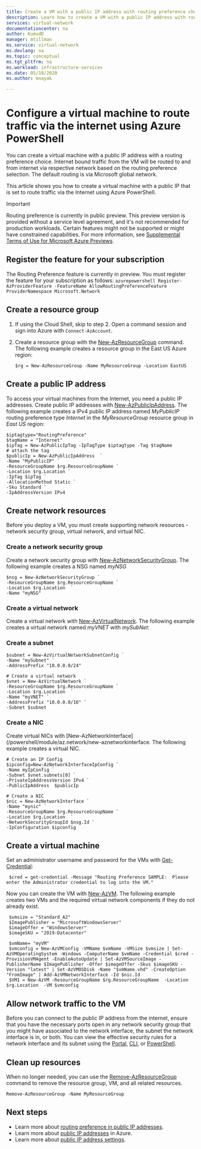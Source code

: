 ```yaml
---
title: Create a VM with a public IP address with routing preference choice - Azure PowerShell
description: Learn how to create a VM with a public IP address with routing preference choice using the Azure PowerShell.
services: virtual-network
documentationcenter: na
author: KumudD
manager: mtillman
ms.service: virtual-network
ms.devlang: na
ms.topic: conceptual
ms.tgt_pltfrm: na
ms.workload: infrastructure-services
ms.date: 05/18/2020
ms.author: mnayak

---
```

# Configure a virtual machine to route traffic via the internet using Azure PowerShell

You can create a virtual machine with a public IP address with a routing preference choice. Internet bound traffic from the VM will be routed to and from internet via respective network based on the routing preference selection. The default routing is via Microsoft global network.

This article shows you how to create a virtual machine with a public IP that is set to route traffic via the Internet using Azure PowerShell.

> [!IMPORTANT]
> Routing preference is currently in public preview.
> This preview version is provided without a service level agreement, and it's not recommended for production workloads. Certain features might not be supported or might have constrained capabilities. 
> For more information, see [Supplemental Terms of Use for Microsoft Azure Previews](https://azure.microsoft.com/support/legal/preview-supplemental-terms/).

## Register the feature for your subscription
The Routing Preference feature is currently in preview. You must register the feature for your subscription as follows:
    ```azurepowershell
    Register-AzProviderFeature -FeatureName AllowRoutingPreferenceFeature ProviderNamespace Microsoft.Network
    ```

## Create a resource group
1. If using the Cloud Shell, skip to step 2. Open a command session and sign into Azure with `Connect-AzAccount`.
2. Create a resource group with the [New-AzResourceGroup](/powershell/module/az.resources/new-azresourcegroup) command. The following example creates a resource group in the East US Azure region:

    ```azurepowershell
    $rg = New-AzResourceGroup -Name MyResourceGroup -Location EastUS
    ```

## Create a public IP address

To access your virtual machines from the Internet, you need a public IP addresses. Create public IP addresses with [New-AzPublicIpAddress](/powershell/module/az.network/new-azpublicipaddress). The following example creates a IPv4 public IP address named *MyPublicIP* routing preference type *Internet* in the *MyResourceGroup* resource group in *East US* region:

```azurepowershell-interactive
$iptagtype="RoutingPreference"
$tagName = "Internet"
$ipTag = New-AzPublicIpTag -IpTagType $iptagtype -Tag $tagName 
# attach the tag
$publicIp = New-AzPublicIpAddress  `
-Name "MyPublicIP" `
-ResourceGroupName $rg.ResourceGroupName `
-Location $rg.Location `
-IpTag $ipTag `
-AllocationMethod Static `
-Sku Standard `
-IpAddressVersion IPv4
```

## Create network resources

Before you deploy a VM, you must create supporting network resources - network security group, virtual network, and virtual NIC.

### Create a network security group

Create a network security group with [New-AzNetworkSecurityGroup](/powershell/module/az.network/new-aznetworksecuritygroup). The following example creates a NSG named *myNSG*

```azurepowershell
$nsg = New-AzNetworkSecurityGroup `
-ResourceGroupName $rg.ResourceGroupName `
-Location $rg.Location  `
-Name "myNSG"
```

### Create a virtual network

Create a virtual network with [New-AzVirtualNetwork](/powershell/module/az.network/new-azvirtualnetwork). The following example creates a virtual network named *myVNET* with *mySubNet*:

### Create a subnet

```azurepowershell
$subnet = New-AzVirtualNetworkSubnetConfig `
-Name "mySubnet" `
-AddressPrefix "10.0.0.0/24"
```

```azurepowershell
# Create a virtual network
$vnet = New-AzVirtualNetwork `
-ResourceGroupName $rg.ResourceGroupName `
-Location $rg.Location  `
-Name "myVNET" `
-AddressPrefix "10.0.0.0/16" `
-Subnet $subnet
```

### Create a NIC

Create virtual NICs with [New-AzNetworkInterface](/powershell/module/az.network/new-aznetworkinterface. The following example creates a virtual NIC.

```azurepowershell
# Create an IP Config
$ipconfig=New-AzNetworkInterfaceIpConfig `
-Name myIpConfig `
-Subnet $vnet.subnets[0] `
-PrivateIpAddressVersion IPv4 `
-PublicIpAddress  $publicIp

# Create a NIC
$nic = New-AzNetworkInterface `
-Name "mynic" `
-ResourceGroupName $rg.ResourceGroupName `
-Location $rg.Location  `
-NetworkSecurityGroupId $nsg.Id `
-IpConfiguration $ipconfig 
```

## Create a virtual machine

Set an administrator username and password for the VMs with [Get-Credential](https://msdn.microsoft.com/powershell/reference/5.1/microsoft.powershell.security/Get-Credential):

```azurepowershell
 $cred = get-credential -Message "Routing Preference SAMPLE:  Please enter the Administrator credential to log into the VM."
```

Now you can create the VM with [New-AzVM](/powershell/module/az.compute/new-azvm). The following example creates two VMs and the required virtual network components if they do not already exist.

```azurepowershell
 $vmsize = "Standard_A2"
 $ImagePublisher = "MicrosoftWindowsServer"
 $imageOffer = "WindowsServer"
 $imageSKU = "2019-Datacenter"

 $vmName= "myVM"
 $vmconfig = New-AzVMConfig -VMName $vmName -VMSize $vmsize | Set-AzVMOperatingSystem -Windows -ComputerName $vmName -Credential $cred -ProvisionVMAgent -EnableAutoUpdate | Set-AzVMSourceImage -PublisherName $ImagePublisher -Offer $imageOffer -Skus $imageSKU -Version "latest" | Set-AzVMOSDisk -Name "$vmName.vhd" -CreateOption "FromImage" | Add-AzVMNetworkInterface -Id $nic.Id 
 $VM1 = New-AzVM -ResourceGroupName $rg.ResourceGroupName  -Location $rg.Location  -VM $vmconfig
```

## Allow network traffic to the VM

Before you can connect to the public IP address from the internet, ensure that you have the necessary ports open in any network security group that you might have associated to the network interface, the subnet the network interface is in, or both. You can view the effective security rules for a network interface and its subnet using the [Portal](diagnose-network-traffic-filter-problem.md#diagnose-using-azure-portal), [CLI](diagnose-network-traffic-filter-problem.md#diagnose-using-azure-cli), or [PowerShell](diagnose-network-traffic-filter-problem.md#diagnose-using-powershell).

## Clean up resources

When no longer needed, you can use the [Remove-AzResourceGroup](/powershell/module/az.resources/remove-azresourcegroup) command to remove the resource group, VM, and all related resources.

 ```azurepowershell
 Remove-AzResourceGroup -Name MyResourceGroup
```

## Next steps

* Learn more about [routing preference in public IP addresses](routing-preference-overview.md).
* Learn more about [public IP addresses](virtual-network-ip-addresses-overview-arm.md#public-ip-addresses) in Azure.
* Learn more about [public IP address settings](virtual-network-public-ip-address.md#create-a-public-ip-address).